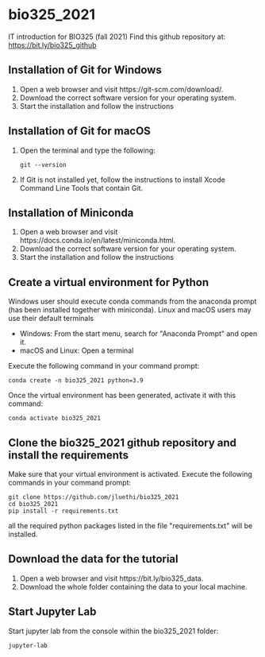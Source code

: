 # bio325_2021
IT introduction for BIO325 (fall 2021)
Find this github repository at: https://bit.ly/bio325_github

## Installation of Git for Windows

<ol>
<li> Open a web browser and visit https://git-scm.com/download/. </li>
<li> Download the correct software version for your operating system.</li>
<li> Start the installation and follow the instructions</li>
</ol>

## Installation of Git for macOS
<ol>
<li> Open the terminal and type the following:

    git --version

<li> If Git is not installed yet, follow the instructions to install Xcode Command Line Tools that contain Git.
</ol>

## Installation of Miniconda

<ol>
<li> Open a web browser and visit https://docs.conda.io/en/latest/miniconda.html.</li>
<li> Download the correct software version for your operating system.</li>
<li> Start the installation and follow the instructions</li>
</ol>

## Create a virtual environment for Python

Windows user should execute conda commands from the anaconda prompt (has been installed together with miniconda).
Linux and macOS users may use their default terminals

<ul>
<li> Windows: From the start menu, search for "Anaconda Prompt" and open it.</li>
<li> macOS and Linux: Open a terminal</li>
</ul>

Execute the following command in your command prompt:

    conda create -n bio325_2021 python=3.9

Once the virtual environment has been generated, activate it with this command:

    conda activate bio325_2021


## Clone the bio325_2021 github repository and install the requirements

Make sure that your virtual environment is activated.
Execute the following commands in your command prompt:


    git clone https://github.com/jluethi/bio325_2021
    cd bio325_2021
    pip install -r requirements.txt


all the required python packages listed in the file "requirements.txt" will be installed.

## Download the data for the tutorial

<ol>
<li> Open a web browser and visit https://bit.ly/bio325_data. </li>
<li> Download the whole folder containing the data to your local machine.</li>
</ol>

## Start Jupyter Lab
Start jupyter lab from the console within the bio325_2021 folder:

    jupyter-lab
